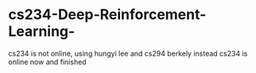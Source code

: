 # cs234-Deep-Reinforcement-Learning-
cs234 is not online, using hungyi lee and cs294 berkely instead
cs234 is online now and finished
